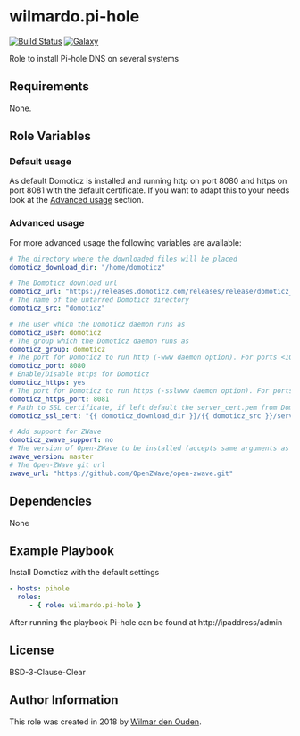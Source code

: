 # wilmardo.pi-hole

[![Build Status](https://travis-ci.org/wilmardo/ansible-role-pi-hole.svg?branch=master)](https://travis-ci.org/wilmardo/ansible-role-pi-hole)
[![Galaxy](https://img.shields.io/badge/galaxy-wilmardo.pi-hole-blue.svg)](https://galaxy.ansible.com/wilmardo/pi-hole/)

Role to install Pi-hole DNS on several systems

## Requirements

None.

## Role Variables

### Default usage

As default Domoticz is installed and running http on port 8080 and https on port 8081 with the default certificate. 
If you want to adapt this to your needs look at the [Advanced usage](#advanced-usage) section.

### Advanced usage

For more advanced usage the following variables are available:
```yaml
# The directory where the downloaded files will be placed
domoticz_download_dir: "/home/domoticz"

# The Domoticz download url
domoticz_url: "https://releases.domoticz.com/releases/release/domoticz_linux_x86_64.tgz"
# The name of the untarred Domoticz directory
domoticz_src: "domoticz"

# The user which the Domoticz daemon runs as
domoticz_user: domoticz
# The group which the Domoticz daemon runs as
domoticz_group: domoticz
# The port for Domoticz to run http (-www daemon option). For ports <1024 root privileges are required, better to setup a reverse proxy with for example Nginx
domoticz_port: 8080
# Enable/Disable https for Domoticz
domoticz_https: yes
# The port for Domoticz to run https (-sslwww daemon option). For ports <1024 root privileges are required, better to setup a reverse proxy with for example Nginx
domoticz_https_port: 8081
# Path to SSL certificate, if left default the server_cert.pem from Domoticz will be used (-sslcert daemon option)
domoticz_ssl_cert: "{{ domoticz_download_dir }}/{{ domoticz_src }}/server_cert.pem"

# Add support for ZWave
domoticz_zwave_support: no
# The version of Open-ZWave to be installed (accepts same arguments as version parameter of git module)
zwave_version: master
# The Open-ZWave git url
zwave_url: "https://github.com/OpenZWave/open-zwave.git"
```

## Dependencies

None

## Example Playbook

Install Domoticz with the default settings
```yaml
- hosts: pihole
  roles:
     - { role: wilmardo.pi-hole }
```
After running the playbook Pi-hole can be found at http://ipaddress/admin

## License

BSD-3-Clause-Clear

## Author Information

This role was created in 2018 by [Wilmar den Ouden](https://wilmardenouden.nl).

